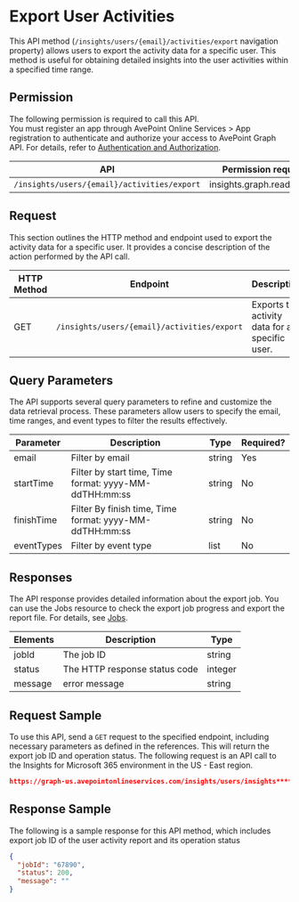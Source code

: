 # Export User Activities

This API method (`/insights/users/{email}/activities/export` navigation property) allows users to export the activity data for a specific user. This method is useful for obtaining detailed insights into the user activities within a specified time range. 

## Permission 

The following permission is required to call this API.  
You must register an app through AvePoint Online Services > App registration to authenticate and authorize your access to AvePoint Graph API. For details, refer to [Authentication and Authorization](https://learn.avepoint.com/docs/Use-AvePoint-Graph-API.html#authentication-and-authorization).

| API     | Permission required | 
|-------------------|---------------|
| `/insights/users/{email}/activities/export` |  insights.graph.readwrite.all |

## Request 

This section outlines the HTTP method and endpoint used to export the activity data for a specific user. It provides a concise description of the action performed by the API call. 

| HTTP Method | Endpoint | Description |
| --- | --- | --- |
| GET | `/insights/users/{email}/activities/export` | Exports the activity data for a specific user. |


## Query Parameters

The API supports several query parameters to refine and customize the data retrieval process. These parameters allow users to specify the email, time ranges, and event types to filter the results effectively.

| Parameter   | Description                                      | Type   | Required? |
|-------------|--------------------------------------------------|--------|-----------|
| email     | Filter by email                                  | string | Yes       |
| startTime| Filter by start time, Time format: yyyy-MM-ddTHH:mm:ss | string | No        |
| finishTime| Filter By finish time, Time format: yyyy-MM-ddTHH:mm:ss | string | No        |
| eventTypes| Filter by event type                             | list  | No        |


## Responses

The API response provides detailed information about the export job. You can use the Jobs resource to check the export job progress and export the report file. For details, see [Jobs](../exportJobs/exportJobFile.md).

| Elements	| Description	|Type|
|---|--- |---|
|jobId	 | The job ID	| string |
|status |	The HTTP response status code |	integer|
|message | error message | string |

## Request Sample

To use this API, send a `GET` request to the specified endpoint, including necessary parameters as defined in the references. This will return the export job ID and operation status. The following request is an API call to the Insights for Microsoft 365 environment in the US - East region.

```json
https://graph-us.avepointonlineservices.com/insights/users/insights****001_j***insightstest.onmicrosoft.com%2523ext%2523%2540m*****.onmicrosoft.com/activities/export?startTime=2023-01-01T01%3A37%3A57&finishTime=2023-04-01T01%3A37%3A57&eventTypes=ListViewed&eventTypes=ListItemViewed
```

## Response Sample  

The following is a sample response for this API method, which includes export job ID of the user activity report and its operation status 

```json
{
  "jobId": "67890",
  "status": 200,
  "message": ""
}
